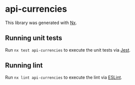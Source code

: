 # api-currencies

This library was generated with [Nx](https://nx.dev).

## Running unit tests

Run `nx test api-currencies` to execute the unit tests via [Jest](https://jestjs.io).

## Running lint

Run `nx lint api-currencies` to execute the lint via [ESLint](https://eslint.org/).
